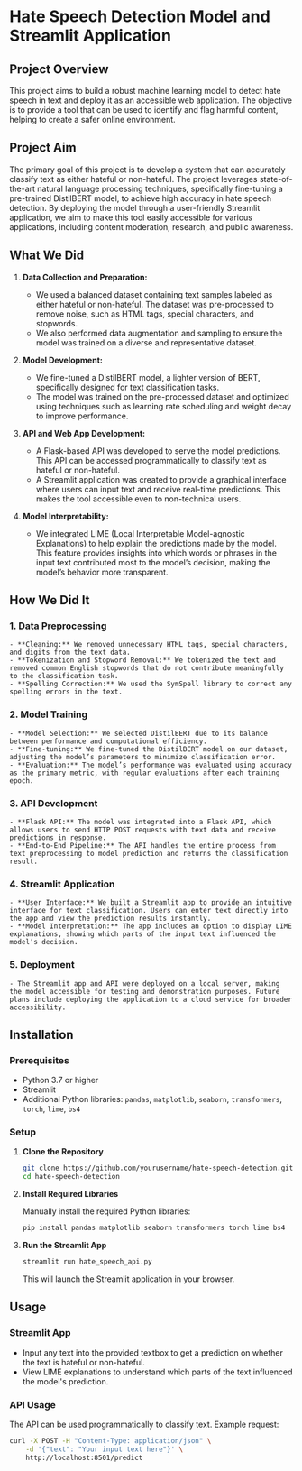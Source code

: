 # Hate Speech Detection Model and Streamlit Application

## Project Overview

This project aims to build a robust machine learning model to detect hate speech in text and deploy it as an accessible web application. The objective is to provide a tool that can be used to identify and flag harmful content, helping to create a safer online environment.

## Project Aim

The primary goal of this project is to develop a system that can accurately classify text as either hateful or non-hateful. The project leverages state-of-the-art natural language processing techniques, specifically fine-tuning a pre-trained DistilBERT model, to achieve high accuracy in hate speech detection. By deploying the model through a user-friendly Streamlit application, we aim to make this tool easily accessible for various applications, including content moderation, research, and public awareness.

## What We Did

1. **Data Collection and Preparation:**
    - We used a balanced dataset containing text samples labeled as either hateful or non-hateful. The dataset was pre-processed to remove noise, such as HTML tags, special characters, and stopwords.
    - We also performed data augmentation and sampling to ensure the model was trained on a diverse and representative dataset.

2. **Model Development:**
    - We fine-tuned a DistilBERT model, a lighter version of BERT, specifically designed for text classification tasks.
    - The model was trained on the pre-processed dataset and optimized using techniques such as learning rate scheduling and weight decay to improve performance.

3. **API and Web App Development:**
    - A Flask-based API was developed to serve the model predictions. This API can be accessed programmatically to classify text as hateful or non-hateful.
    - A Streamlit application was created to provide a graphical interface where users can input text and receive real-time predictions. This makes the tool accessible even to non-technical users.

4. **Model Interpretability:**
    - We integrated LIME (Local Interpretable Model-agnostic Explanations) to help explain the predictions made by the model. This feature provides insights into which words or phrases in the input text contributed most to the model’s decision, making the model’s behavior more transparent.

## How We Did It

### 1. **Data Preprocessing**
    - **Cleaning:** We removed unnecessary HTML tags, special characters, and digits from the text data.
    - **Tokenization and Stopword Removal:** We tokenized the text and removed common English stopwords that do not contribute meaningfully to the classification task.
    - **Spelling Correction:** We used the SymSpell library to correct any spelling errors in the text.

### 2. **Model Training**
    - **Model Selection:** We selected DistilBERT due to its balance between performance and computational efficiency.
    - **Fine-tuning:** We fine-tuned the DistilBERT model on our dataset, adjusting the model’s parameters to minimize classification error.
    - **Evaluation:** The model’s performance was evaluated using accuracy as the primary metric, with regular evaluations after each training epoch.

### 3. **API Development**
    - **Flask API:** The model was integrated into a Flask API, which allows users to send HTTP POST requests with text data and receive predictions in response.
    - **End-to-End Pipeline:** The API handles the entire process from text preprocessing to model prediction and returns the classification result.

### 4. **Streamlit Application**
    - **User Interface:** We built a Streamlit app to provide an intuitive interface for text classification. Users can enter text directly into the app and view the prediction results instantly.
    - **Model Interpretation:** The app includes an option to display LIME explanations, showing which parts of the input text influenced the model’s decision.

### 5. **Deployment**
    - The Streamlit app and API were deployed on a local server, making the model accessible for testing and demonstration purposes. Future plans include deploying the application to a cloud service for broader accessibility.

## Installation

### Prerequisites

- Python 3.7 or higher
- Streamlit
- Additional Python libraries: `pandas`, `matplotlib`, `seaborn`, `transformers`, `torch`, `lime`, `bs4`

### Setup

1. **Clone the Repository**

    ```bash
    git clone https://github.com/yourusername/hate-speech-detection.git
    cd hate-speech-detection
    ```

2. **Install Required Libraries**

    Manually install the required Python libraries:

    ```bash
    pip install pandas matplotlib seaborn transformers torch lime bs4
    ```

3. **Run the Streamlit App**

    ```bash
    streamlit run hate_speech_api.py
    ```

    This will launch the Streamlit application in your browser.

## Usage

### Streamlit App

- Input any text into the provided textbox to get a prediction on whether the text is hateful or non-hateful.
- View LIME explanations to understand which parts of the text influenced the model's prediction.

### API Usage

The API can be used programmatically to classify text. Example request:

```bash
curl -X POST -H "Content-Type: application/json" \
    -d '{"text": "Your input text here"}' \
    http://localhost:8501/predict
